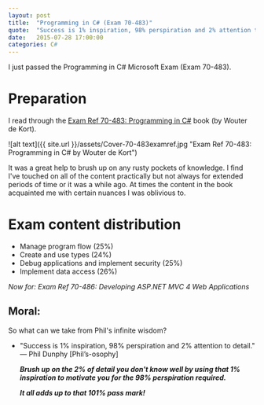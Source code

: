 ```yaml
---
layout: post
title:  "Programming in C# (Exam 70-483)"
quote:  "Success is 1% inspiration, 98% perspiration and 2% attention to detail. — Phil Dunphy [Phil’s-osophy]"
date:   2015-07-28 17:00:00
categories: C#
---
```

I just passed the Programming in C# Microsoft Exam (Exam 70-483).

# Preparation
I read through the [Exam Ref 70-483: Programming in C#](https://www.microsoftpressstore.com/store/exam-ref-70-483-programming-in-c-sharp-9780735676824) book (by Wouter de Kort).

![alt text]({{ site.url }}/assets/Cover-70-483examref.jpg "Exam Ref 70-483: Programming in C# by Wouter de Kort")

It was a great help to brush up on any rusty pockets of knowledge. I find I've touched on all of the content practically but not always for extended periods of time or it was a while ago. At times the content in the book acquainted me with certain nuances I was oblivious to.

# Exam content distribution 
* Manage program flow (25%)
* Create and use types (24%)
* Debug applications and implement security (25%)
* Implement data access (26%)

_Now for: Exam Ref 70-486: Developing ASP.NET MVC 4 Web Applications_

## **Moral:**

So what can we take from Phil's infinite wisdom?

  * "Success is 1% inspiration, 98% perspiration and 2% attention to detail." — Phil Dunphy [Phil’s-osophy]
 
    **_Brush up on the 2% of detail you don't know well by using that 1% inspiration to motivate you for the 98% perspiration required._**

	**_It all adds up to that 101% pass mark!_**